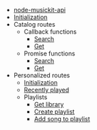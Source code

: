 * [node-musickit-api](/)
* [Initialization](/initialization.md)
* Catalog routes
    * Callback functions
        * [Search](catalog/callbackFunctions/search.md)
        * [Get](catalog/callbackFunctions/getFunctions.md)
    * Promise functions
        * [Search](catalog/promiseFunctions/search.md)
        * [Get](catalog/promiseFunctions/getFunctions.md)
* Personalized routes
    * [Initialization](personalized/initialization.md)
    * [Recently played](personalized/recentlyPlayed.md)
    * Playlists
        * [Get library](personalized/playlists/getLibrary.md)
        * [Create playlist](personalized/playlists/createPlaylist.md)
        * [Add song to playlist](personalized/playlists/addSongToPlaylist.md)